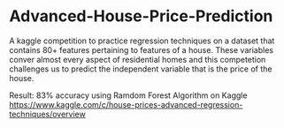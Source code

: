 # Advanced-House-Price-Prediction

A kaggle competition to practice regression techniques on a dataset that contains 80+ features pertaining to features of a house.
These variables conver almost every aspect of residential homes and this competetion challenges us to predict the 
independent variable that is the price of the house.

Result: 83% accuracy using Ramdom Forest Algorithm on Kaggle
https://www.kaggle.com/c/house-prices-advanced-regression-techniques/overview
